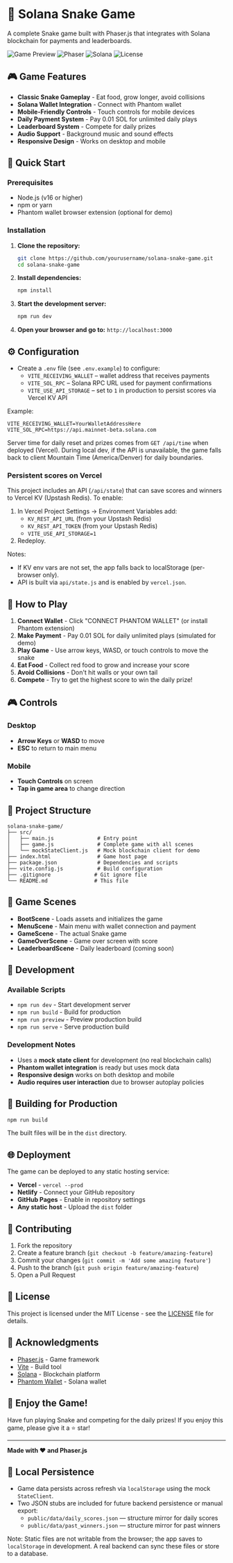 # 🐍 Solana Snake Game

A complete Snake game built with Phaser.js that integrates with Solana blockchain for payments and leaderboards.

![Game Preview](https://img.shields.io/badge/Game-Snake-green)
![Phaser](https://img.shields.io/badge/Phaser-3.70.0-blue)
![Solana](https://img.shields.io/badge/Solana-Blockchain-purple)
![License](https://img.shields.io/badge/License-MIT-yellow)

## 🎮 Game Features

- **Classic Snake Gameplay** - Eat food, grow longer, avoid collisions
- **Solana Wallet Integration** - Connect with Phantom wallet
- **Mobile-Friendly Controls** - Touch controls for mobile devices
- **Daily Payment System** - Pay 0.01 SOL for unlimited daily plays
- **Leaderboard System** - Compete for daily prizes
- **Audio Support** - Background music and sound effects
- **Responsive Design** - Works on desktop and mobile

## 🚀 Quick Start

### Prerequisites
- Node.js (v16 or higher)
- npm or yarn
- Phantom wallet browser extension (optional for demo)

### Installation

1. **Clone the repository:**
   ```bash
   git clone https://github.com/yourusername/solana-snake-game.git
   cd solana-snake-game
   ```

2. **Install dependencies:**
   ```bash
   npm install
   ```

3. **Start the development server:**
   ```bash
   npm run dev
   ```

4. **Open your browser and go to:** `http://localhost:3000`

## ⚙️ Configuration

- Create a `.env` file (see `.env.example`) to configure:
  - `VITE_RECEIVING_WALLET` – wallet address that receives payments
  - `VITE_SOL_RPC` – Solana RPC URL used for payment confirmations
  - `VITE_USE_API_STORAGE` – set to `1` in production to persist scores via Vercel KV API

Example:
```
VITE_RECEIVING_WALLET=YourWalletAddressHere
VITE_SOL_RPC=https://api.mainnet-beta.solana.com
```

Server time for daily reset and prizes comes from `GET /api/time` when deployed (Vercel). During local dev, if the API is unavailable, the game falls back to client Mountain Time (America/Denver) for daily boundaries.

### Persistent scores on Vercel

This project includes an API (`/api/state`) that can save scores and winners to Vercel KV (Upstash Redis). To enable:

1. In Vercel Project Settings → Environment Variables add:
   - `KV_REST_API_URL` (from your Upstash Redis)
   - `KV_REST_API_TOKEN` (from your Upstash Redis)
   - `VITE_USE_API_STORAGE=1`
2. Redeploy.

Notes:
- If KV env vars are not set, the app falls back to localStorage (per-browser only).
- API is built via `api/state.js` and is enabled by `vercel.json`.

## 🎯 How to Play

1. **Connect Wallet** - Click "CONNECT PHANTOM WALLET" (or install Phantom extension)
2. **Make Payment** - Pay 0.01 SOL for daily unlimited plays (simulated for demo)
3. **Play Game** - Use arrow keys, WASD, or touch controls to move the snake
4. **Eat Food** - Collect red food to grow and increase your score
5. **Avoid Collisions** - Don't hit walls or your own tail
6. **Compete** - Try to get the highest score to win the daily prize!

## 🎮 Controls

### Desktop
- **Arrow Keys** or **WASD** to move
- **ESC** to return to main menu

### Mobile
- **Touch Controls** on screen
- **Tap in game area** to change direction

## 📁 Project Structure

```
solana-snake-game/
├── src/
│   ├── main.js              # Entry point
│   ├── game.js              # Complete game with all scenes
│   └── mockStateClient.js   # Mock blockchain client for demo
├── index.html               # Game host page
├── package.json             # Dependencies and scripts
├── vite.config.js           # Build configuration
├── .gitignore              # Git ignore file
└── README.md               # This file
```

## 🎨 Game Scenes

- **BootScene** - Loads assets and initializes the game
- **MenuScene** - Main menu with wallet connection and payment
- **GameScene** - The actual Snake game
- **GameOverScene** - Game over screen with score
- **LeaderboardScene** - Daily leaderboard (coming soon)

## 🔧 Development

### Available Scripts

- `npm run dev` - Start development server
- `npm run build` - Build for production
- `npm run preview` - Preview production build
- `npm run serve` - Serve production build

### Development Notes

- Uses a **mock state client** for development (no real blockchain calls)
- **Phantom wallet integration** is ready but uses mock data
- **Responsive design** works on both desktop and mobile
- **Audio requires user interaction** due to browser autoplay policies

## 🚀 Building for Production

```bash
npm run build
```

The built files will be in the `dist` directory.

## 🌐 Deployment

The game can be deployed to any static hosting service:

- **Vercel** - `vercel --prod`
- **Netlify** - Connect your GitHub repository
- **GitHub Pages** - Enable in repository settings
- **Any static host** - Upload the `dist` folder

## 🤝 Contributing

1. Fork the repository
2. Create a feature branch (`git checkout -b feature/amazing-feature`)
3. Commit your changes (`git commit -m 'Add some amazing feature'`)
4. Push to the branch (`git push origin feature/amazing-feature`)
5. Open a Pull Request

## 📝 License

This project is licensed under the MIT License - see the [LICENSE](LICENSE) file for details.

## 🙏 Acknowledgments

- [Phaser.js](https://phaser.io/) - Game framework
- [Vite](https://vitejs.dev/) - Build tool
- [Solana](https://solana.com/) - Blockchain platform
- [Phantom Wallet](https://phantom.app/) - Solana wallet

## 🎉 Enjoy the Game!

Have fun playing Snake and competing for the daily prizes! If you enjoy this game, please give it a ⭐ star!

---

**Made with ❤️ and Phaser.js**
## 💾 Local Persistence

- Game data persists across refresh via `localStorage` using the mock `StateClient`.
- Two JSON stubs are included for future backend persistence or manual export:
  - `public/data/daily_scores.json` — structure mirror for daily scores
  - `public/data/past_winners.json` — structure mirror for past winners

Note: Static files are not writable from the browser; the app saves to `localStorage` in development. A real backend can sync these files or store to a database.
